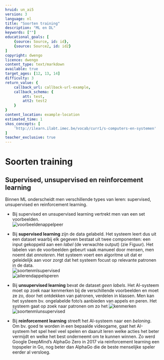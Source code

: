 ```yaml
---
hruid: un_ai5
version: 3
language: nl
title: "Soorten training"
description: "ML en DL"
keywords: [""]
educational_goals: [
    {source: Source, id: id}, 
    {source: Source2, id: id2}
]
copyright: dwengo
licence: dwengo
content_type: text/markdown
available: true
target_ages: [12, 13, 14]
difficulty: 3
return_value: {
    callback_url: callback-url-example,
    callback_schema: {
        att: test,
        att2: test2
    }
}
content_location: example-location
estimated_time: 1
skos_concepts: [
    'http://ilearn.ilabt.imec.be/vocab/curr1/s-computers-en-systemen'
]
teacher_exclusive: true
---
```


# Soorten training

## Supervised, unsupervised en reinforcement learning

Binnen ML onderscheidt men verschillende types van leren: supervised, unsupervised en reinforcement learning.<br>
- Bij supervised en unsupervised learning vertrekt men van een set voorbeelden.<br>
![voorbeeldenappelpeer](https://user-images.githubusercontent.com/48352335/222242428-3021670a-b3e7-403b-8752-e1bef9f83668.png)

- Bij **supervised learning** zijn de data gelabeld. Het systeem leert dus uit een dataset waarbij elk gegeven bestaat uit twee componenten: een input gekoppeld aan een *label* (de verwachte output) (zie Figuur). Het labelen van de voorbeelden gebeurt vaak manueel door mensen, men noemt dat *annoteren*. Het systeem voert een algoritme uit dat er geleidelijk aan voor zorgt dat het systeem focust op relevante patronen in de data. <br>
![soortenmlsupervised](https://user-images.githubusercontent.com/48352335/222239255-ee4fa9d7-f181-445a-af3b-d87c529fb530.png)<br>
![ailerendappelsperen](https://user-images.githubusercontent.com/48352335/222241196-beaa3f95-d30e-4315-a17b-171cad288b95.png)

- Bij **unsupervised learning** bevat de dataset *geen labels*. Het AI-systeem moet op zoek naar kenmerken bij de verschillende voorbeelden en moet ze zo, door het ontdekken van patronen, verdelen in klassen. Men kan het systeem bv. ongelabelde foto’s aanbieden van appels en peren. Het systeem gaat op zoek naar patronen om zo het 
![kenmerken](https://user-images.githubusercontent.com/48352335/222240504-2357f827-ec15-42e4-a209-94fcbd142ccf.png)<br>
![soortenmlunsupervised](https://user-images.githubusercontent.com/48352335/222239480-09ab805d-da4f-4cd2-acf0-23241c2b4c3d.png)

- Bij **reinforcement learning** streeft het AI-systeem naar een *beloning*. Om bv. goed te worden in een bepaalde videogame, gaat het AI-systeem het spel heel veel spelen en daaruit leren welke acties het beter vermijdt en welke het best onderneemt om te kunnen winnen. Zo werd Google DeepMind’s AlphaGo Zero in 2017 via reinforcement learning een topspeler in Go, nog beter dan AlphaGo die de beste menselijke speler eerder al versloeg.
